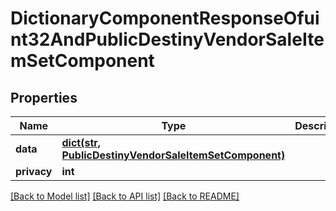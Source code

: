 # DictionaryComponentResponseOfuint32AndPublicDestinyVendorSaleItemSetComponent

## Properties
Name | Type | Description | Notes
------------ | ------------- | ------------- | -------------
**data** | [**dict(str, PublicDestinyVendorSaleItemSetComponent)**](PublicDestinyVendorSaleItemSetComponent.md) |  | [optional] 
**privacy** | **int** |  | [optional] 

[[Back to Model list]](../README.md#documentation-for-models) [[Back to API list]](../README.md#documentation-for-api-endpoints) [[Back to README]](../README.md)


